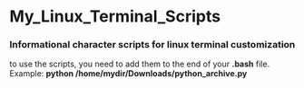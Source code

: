 # My_Linux_Terminal_Scripts
<h3>Informational character scripts for linux terminal customization</h3>

to use the scripts, you need to add them to the end of your <strong>.bash</strong> file.
Example: <strong>python /home/mydir/Downloads/python_archive.py</strong>
